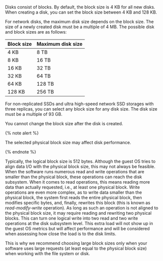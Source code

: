 Disks consist of blocks. By default, the block size is 4 KB for all new disks. When creating a disk, you can set the block size between 4 KB and 128 KB.

For network disks, the maximum disk size depends on the block size. The size of a newly created disk must be a multiple of 4 MB. The possible disk and block sizes are as follows:

Block size | Maximum disk size
--- | ---
4 KB | 8 TB
8 KB | 16 TB
16 KB | 32 TB
32 KB | 64 TB
64 KB | 128 TB
128 KB | 256 TB

For non-replicated SSDs and ultra high-speed network SSD storages with three replicas, you can select any block size for any disk size. The disk size must be a multiple of 93 GB.

You cannot change the block size after the disk is created.

{% note alert %}

The selected physical block size may affect disk performance.

{% endnote %}

Typically, the logical block size is 512 bytes. Although the guest OS tries to align data I/O with the physical block size, this may not always be feasible. When the software runs numerous read and write operations that are smaller than the physical block, these operations can reach the disk subsystem. When it comes to read operations, this means reading more data than actually requested, i.e., at least one physical block. Write operations are even more complex, as to write data smaller than the physical block, the system first reads the entire physical block, then modifies specific bytes, and, finally, rewrites this block (this is known as _read-modify-write_ operation). As long as such an operation is not aligned to the physical block size, it may require reading and rewriting two physical blocks. This can turn one logical write into two read and two write operations at the disk subsystem level. This extra load will not show up in the guest OS metrics but will affect performance and will be considered when assessing how close the load is to the disk limits.

This is why we recommend choosing large block sizes only when your software uses large requests (at least equal to the physical block size) when working with the file system or disk.